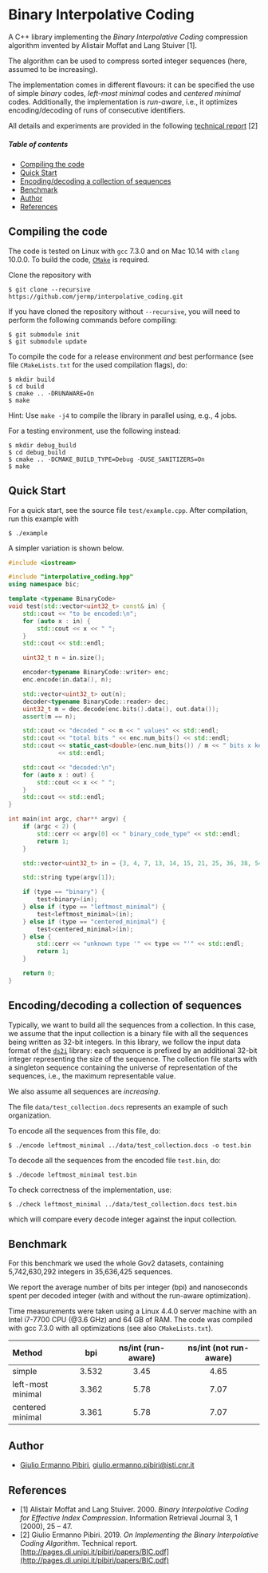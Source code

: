 Binary Interpolative Coding
====

A C++ library implementing the *Binary Interpolative Coding* compression algorithm invented by Alistair Moffat and Lang Stuiver [1].

The algorithm can be used to compress sorted integer sequences (here,
assumed to be increasing).

The implementation comes in different flavours:
it can be specified the use of
simple *binary* codes, *left-most minimal* codes and *centered minimal* codes.
Additionally, the implementation is *run-aware*, i.e.,
it optimizes encoding/decoding of runs of consecutive identifiers.

All details and experiments are provided in the following [technical report](http://pages.di.unipi.it/pibiri/papers/BIC.pdf) [2]

##### Table of contents
* [Compiling the code](#compiling-the-code)
* [Quick Start](#quick-start)
* [Encoding/decoding a collection of sequences](#encoding/decoding-a-collection-of-sequences)
* [Benchmark](#benchmark)
* [Author](#author)
* [References](#references)

Compiling the code
------------------

The code is tested on Linux with `gcc` 7.3.0 and on Mac 10.14 with `clang` 10.0.0.
To build the code, [`CMake`](https://cmake.org/) is required.

Clone the repository with
	
	$ git clone --recursive https://github.com/jermp/interpolative_coding.git

If you have cloned the repository without `--recursive`, you will need to perform the following commands before
compiling:

    $ git submodule init
    $ git submodule update

To compile the code for a release environment *and* best performance (see file `CMakeLists.txt` for the used compilation flags), do:

    $ mkdir build
    $ cd build
    $ cmake .. -DRUNAWARE=On
    $ make

Hint: Use `make -j4` to compile the library in parallel using, e.g., 4 jobs.

For a testing environment, use the following instead:

    $ mkdir debug_build
    $ cd debug_build
    $ cmake .. -DCMAKE_BUILD_TYPE=Debug -DUSE_SANITIZERS=On
    $ make

Quick Start
-------

For a quick start, see the source file `test/example.cpp`.
After compilation, run this example with

	$ ./example

A simpler variation is shown below.

```C++
#include <iostream>

#include "interpolative_coding.hpp"
using namespace bic;

template <typename BinaryCode>
void test(std::vector<uint32_t> const& in) {
    std::cout << "to be encoded:\n";
    for (auto x : in) {
        std::cout << x << " ";
    }
    std::cout << std::endl;

    uint32_t n = in.size();

    encoder<typename BinaryCode::writer> enc;
    enc.encode(in.data(), n);

    std::vector<uint32_t> out(n);
    decoder<typename BinaryCode::reader> dec;
    uint32_t m = dec.decode(enc.bits().data(), out.data());
    assert(m == n);

    std::cout << "decoded " << m << " values" << std::endl;
    std::cout << "total bits " << enc.num_bits() << std::endl;
    std::cout << static_cast<double>(enc.num_bits()) / m << " bits x key"
              << std::endl;

    std::cout << "decoded:\n";
    for (auto x : out) {
        std::cout << x << " ";
    }
    std::cout << std::endl;
}

int main(int argc, char** argv) {
    if (argc < 2) {
        std::cerr << argv[0] << " binary_code_type" << std::endl;
        return 1;
    }

    std::vector<uint32_t> in = {3, 4, 7, 13, 14, 15, 21, 25, 36, 38, 54, 62};

    std::string type(argv[1]);

    if (type == "binary") {
        test<binary>(in);
    } else if (type == "leftmost_minimal") {
        test<leftmost_minimal>(in);
    } else if (type == "centered_minimal") {
        test<centered_minimal>(in);
    } else {
        std::cerr << "unknown type '" << type << "'" << std::endl;
        return 1;
    }

    return 0;
}
```

Encoding/decoding a collection of sequences
----------------------------------

Typically, we want to build all the sequences from
a collection.
In this case, we assume that the input collection
is a binary file with all the sequences being written
as 32-bit integers. In this library, we follow the
input data format of the [`ds2i`](https://github.com/ot/ds2i) library:
each sequence is prefixed by an additional
32-bit integer representing the size of the sequence.
The collection file starts with a singleton sequence
containing the universe of representation of the sequences, i.e., the maximum representable value.

We also assume all sequences are *increasing*.

The file `data/test_collection.docs` represents an example of
such organization.

To encode all the sequences from this file, do:

	$ ./encode leftmost_minimal ../data/test_collection.docs -o test.bin

To decode all the sequences from the encoded file `test.bin`, do:

	$ ./decode leftmost_minimal test.bin

To check correctness of the implementation, use:

	$ ./check leftmost_minimal ../data/test_collection.docs test.bin

which will compare every decode integer against the input collection.

Benchmark
------
For this benchmark we used the whole Gov2 datasets, containing
5,742,630,292 integers in 35,636,425 sequences.

We report the average number of bits per integer (bpi)
and nanoseconds spent per decoded integer (with and without the
run-aware optimization).

Time measurements were taken using a Linux 4.4.0 server machine with
an Intel i7-7700 CPU (@3.6 GHz) and 64 GB of RAM.
The code was compiled with gcc 7.3.0 with all optimizations
(see also `CMakeLists.txt`).

|**Method**        |**bpi** | **ns/int (run-aware)**  | **ns/int (not run-aware)**|
|:-----------------|:------:|:-----------------------:|:-------------------------:|
|simple            |3.532   | 3.45                    | 4.65                      |
|left-most minimal |3.362   | 5.78                    | 7.07                      |
|centered minimal  |3.361   | 5.78                    | 7.07                      |

Author
------
* [Giulio Ermanno Pibiri](http://pages.di.unipi.it/pibiri/), <giulio.ermanno.pibiri@isti.cnr.it>

References
-------
* [1] Alistair Moffat and Lang Stuiver. 2000. *Binary Interpolative Coding for Effective Index Compression*. Information Retrieval Journal 3, 1 (2000), 25 – 47.
* [2] Giulio Ermanno Pibiri. 2019. *On Implementing the Binary Interpolative Coding Algorithm*. Technical report. [http://pages.di.unipi.it/pibiri/papers/BIC.pdf](http://pages.di.unipi.it/pibiri/papers/BIC.pdf)